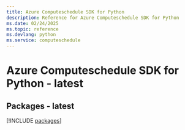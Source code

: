 ```yaml
---
title: Azure Computeschedule SDK for Python
description: Reference for Azure Computeschedule SDK for Python
ms.date: 02/24/2025
ms.topic: reference
ms.devlang: python
ms.service: computeschedule
---
```

# Azure Computeschedule SDK for Python - latest
## Packages - latest
[!INCLUDE [packages](computeschedule-index.md)]